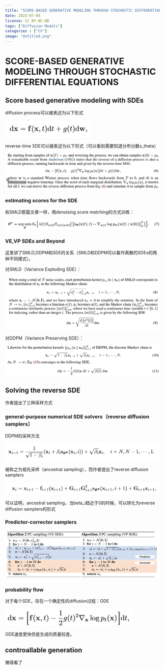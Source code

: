 ```yaml
---
title: "SCORE-BASED GENERATIVE MODELING THROUGH STOCHASTIC DIFFERENTIAL EQUATIONS"
date: 2023-07-04
license: CC BY-NC-ND
tags: ["Diffusion Models"]
categories : ["CV"]
image: "Untitled.png"
---
```




# SCORE-BASED GENERATIVE MODELING THROUGH STOCHASTIC DIFFERENTIAL EQUATIONS

## Score based generative modeling with SDEs

diffusion process可以被表述为以下形式 

![Untitled](Untitled.png)

reverse-time SDE可以被表述为以下形式（可以看到需要知道分布分数s_theta）

![Untitled](Untitled_1.png)

### estimating scores for the SDE

和SMLD那篇文章一样，用denoising score matching的方式训练：

![Untitled](Untitled_2.png)

### VE,VP SDEs and Beyond

这里讲了SMLD,DDPM和SDE的关系（SMLD和DDPM可以看作离散的SDEs的两种不同模式）。

对SMLD（Variance Exploding SDE）：

![Untitled](Untitled_3.png)

对DDPM（Variance Preserving SDE）：

![Untitled](Untitled_4.png)

## Solving the reverse SDE

作者提出了三种采样方式

### general-purpose numerical SDE solvers（reverse diffusion samplers）

DDPM的采样方法

![Untitled](Untitled_5.png)

被称之为祖先采样（ancestral sampling），而作者提出了reverse diffusion samplers

![Untitled](Untitled_6.png)

可以证明，ancestral sampling，当beta_i趋近于0的时候，可以转化为reverse diffusion samplers的形式

### Predictor-corrector samplers

![Untitled](Untitled_7.png)

### probability flow

对于每个SDE，存在一个确定性的diffusion过程：ODE

![Untitled](Untitled_8.png)

ODE速度更快但是生成的质量较差。

## controallable generation

懒得看了